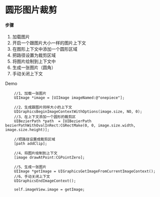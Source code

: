 # 圆形图片裁剪

#### 步骤

1. 加载图片
2. 开启一个跟图片大小一样的图片上下文
3. 在图形上下文中添加一个圆形区域
4. 把路径设置为裁剪区域
5. 将图片绘制到上下文中
6. 生成一张图片（圆角）
7. 手动关闭上下文

Demo

```
    //1、加载一张图片
    UIImage *image = [UIImage imageNamed:@"onepiece"];

    //2、生成跟图片同样大小的上下文
    UIGraphicsBeginImageContextWithOptions(image.size, NO, 0);
    //3、在上下文添加一个圆形的裁剪区
    UIBezierPath *path  = [UIBezierPath bezierPathWithOvalInRect:CGRectMake(0, 0, image.size.width, image.size.height)];

    //把路径设置成裁剪区域
    [path addClip];

    //4、将图片绘制到上下文
    [image drawAtPoint:CGPointZero];

    //5、生成一张图片
    UIImage *getImage = UIGraphicsGetImageFromCurrentImageContext();
    //6、手动关闭上下文
    UIGraphicsEndImageContext();

    self.imageView.image = getImage;
```



